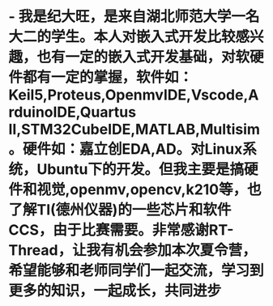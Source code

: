 # -   我是纪大旺，是来自湖北师范大学一名大二的学生。本人对嵌入式开发比较感兴趣，也有一定的嵌入式开发基础，对软硬件都有一定的掌握，软件如：Keil5,Proteus,OpenmvIDE,Vscode,ArduinoIDE,Quartus II,STM32CubeIDE,MATLAB,Multisim。硬件如：嘉立创EDA,AD。对Linux系统，Ubuntu下的开发。但我主要是搞硬件和视觉,openmv,opencv,k210等，也了解TI(德州仪器)的一些芯片和软件 CCS，由于比赛需要。非常感谢RT-Thread，让我有机会参加本次夏令营，希望能够和老师同学们一起交流，学习到更多的知识，一起成长，共同进步
